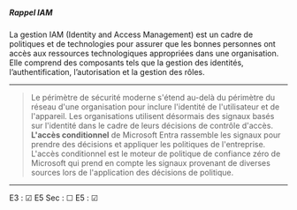 
<h5>Rappel IAM</h5>

La gestion IAM (Identity and Access Management) est un cadre de politiques et de technologies pour assurer que les bonnes personnes ont accès aux ressources technologiques appropriées dans une organisation. Elle comprend des composants tels que la gestion des identités, l’authentification, l’autorisation et la gestion des rôles.

---

> Le périmètre de sécurité moderne s'étend au-delà du périmètre du réseau d'une organisation pour inclure l'identité de l'utilisateur et de l'appareil. Les organisations utilisent désormais des signaux basés sur l'identité dans le cadre de leurs décisions de contrôle d'accès. **L'accès conditionnel** de Microsoft Entra rassemble les signaux pour prendre des décisions et appliquer les politiques de l'entreprise. L'accès conditionnel est le moteur de politique de confiance zéro de Microsoft qui prend en compte les signaux provenant de diverses sources lors de l'application des décisions de politique.

---

E3 : &#x2611;
E5 Sec : &#x2610;
E5 : &#x2611;

